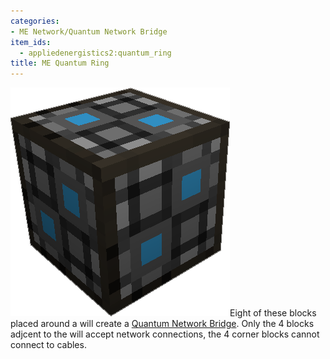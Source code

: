 ```yaml
---
categories:
- ME Network/Quantum Network Bridge
item_ids:
  - appliedenergistics2:quantum_ring
title: ME Quantum Ring
---
```


![A picture of quantum Ring.](../../../../public/assets/large/quantum_ring.png)Eight of these
blocks placed around a <ItemLink
id="appliedenergistics2:quantum_link"/> will create a [Quantum
Network Bridge](../../me-quantum-network-bridge.md). Only the 4 <ItemLink
id="appliedenergistics2:quantum_ring"/> blocks adjcent to the
<ItemLink id="appliedenergistics2:quantum_link"/> will accept
network connections, the 4 corner blocks cannot connect to cables.

<RecipeFor id="appliedenergistics2:quantum_ring"/>
